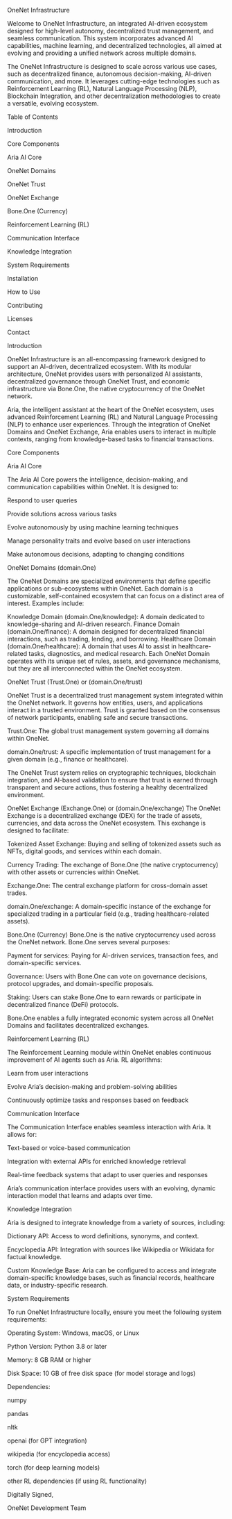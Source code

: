 OneNet Infrastructure

Welcome to OneNet Infrastructure, an integrated AI-driven ecosystem designed for high-level autonomy, decentralized trust management, and seamless communication. This system incorporates advanced AI capabilities, machine learning, and decentralized technologies, all aimed at evolving and providing a unified network across multiple domains.

The OneNet Infrastructure is designed to scale across various use cases, such as decentralized finance, autonomous decision-making, AI-driven communication, and more. It leverages cutting-edge technologies such as Reinforcement Learning (RL), Natural Language Processing (NLP), Blockchain Integration, and other decentralization methodologies to create a versatile, evolving ecosystem.

Table of Contents

Introduction

Core Components

Aria AI Core

OneNet Domains

OneNet Trust

OneNet Exchange

Bone.One (Currency)

Reinforcement Learning (RL)

Communication Interface

Knowledge Integration

System Requirements

Installation

How to Use

Contributing

Licenses

Contact

Introduction

OneNet Infrastructure is an all-encompassing framework designed to support an AI-driven, decentralized ecosystem. With its modular architecture, OneNet provides users with personalized AI assistants, decentralized governance through OneNet Trust, and economic infrastructure via Bone.One, the native cryptocurrency of the OneNet network.

Aria, the intelligent assistant at the heart of the OneNet ecosystem, uses advanced Reinforcement Learning (RL) and Natural Language Processing (NLP) to enhance user experiences. Through the integration of OneNet Domains and OneNet Exchange, Aria enables users to interact in multiple contexts, ranging from knowledge-based tasks to financial transactions.

Core Components

Aria AI Core

The Aria AI Core powers the intelligence, decision-making, and communication capabilities within OneNet. It is designed to:

Respond to user queries

Provide solutions across various tasks

Evolve autonomously by using machine learning techniques

Manage personality traits and evolve based on user interactions

Make autonomous decisions, adapting to changing conditions

OneNet Domains (domain.One)

The OneNet Domains are specialized environments that define specific applications or sub-ecosystems within OneNet. Each domain is a customizable, self-contained ecosystem that can focus on a distinct area of interest. 
Examples include:

Knowledge Domain (domain.One/knowledge): A domain dedicated to knowledge-sharing and AI-driven research.
Finance Domain (domain.One/finance): A domain designed for decentralized financial interactions, such as trading, lending, and borrowing.
Healthcare Domain (domain.One/healthcare): A domain that uses AI to assist in healthcare-related tasks, diagnostics, and medical research.
Each OneNet Domain operates with its unique set of rules, assets, and governance mechanisms, but they are all interconnected within the OneNet ecosystem.

OneNet Trust (Trust.One) or (domain.One/trust)

OneNet Trust is a decentralized trust management system integrated within the OneNet network. It governs how entities, users, and applications interact in a trusted environment. Trust is granted based on the consensus of network participants, enabling safe and secure transactions.

Trust.One: The global trust management system governing all domains within OneNet.

domain.One/trust: A specific implementation of trust management for a given domain (e.g., finance or healthcare).

The OneNet Trust system relies on cryptographic techniques, blockchain integration, and AI-based validation to ensure that trust is earned through transparent and secure actions, thus fostering a healthy decentralized environment.

OneNet Exchange (Exchange.One) or (domain.One/exchange)
The OneNet Exchange is a decentralized exchange (DEX) for the trade of assets, currencies, and data across the OneNet ecosystem. This exchange is designed to facilitate:

Tokenized Asset Exchange: Buying and selling of tokenized assets such as NFTs, digital goods, and services within each domain.

Currency Trading: The exchange of Bone.One (the native cryptocurrency) with other assets or currencies within OneNet.

Exchange.One: The central exchange platform for cross-domain asset trades.

domain.One/exchange: A domain-specific instance of the exchange for specialized trading in a particular field (e.g., trading healthcare-related assets).

Bone.One (Currency)
Bone.One is the native cryptocurrency used across the OneNet network. Bone.One serves several purposes:

Payment for services: Paying for AI-driven services, transaction fees, and domain-specific services.

Governance: Users with Bone.One can vote on governance decisions, protocol upgrades, and domain-specific proposals.

Staking: Users can stake Bone.One to earn rewards or participate in decentralized finance (DeFi) protocols.

Bone.One enables a fully integrated economic system across all OneNet Domains and facilitates decentralized exchanges.

Reinforcement Learning (RL)

The Reinforcement Learning module within OneNet enables continuous improvement of AI agents such as Aria. RL algorithms:

Learn from user interactions

Evolve Aria’s decision-making and problem-solving abilities

Continuously optimize tasks and responses based on feedback

Communication Interface

The Communication Interface enables seamless interaction with Aria. It allows for:

Text-based or voice-based communication

Integration with external APIs for enriched knowledge retrieval

Real-time feedback systems that adapt to user queries and responses

Aria’s communication interface provides users with an evolving, dynamic interaction model that learns and adapts over time.

Knowledge Integration

Aria is designed to integrate knowledge from a variety of sources, including:

Dictionary API: Access to word definitions, synonyms, and context.

Encyclopedia API: Integration with sources like Wikipedia or Wikidata for factual knowledge.

Custom Knowledge Base: Aria can be configured to access and integrate domain-specific knowledge bases, such as financial records, healthcare data, or industry-specific research.

System Requirements

To run OneNet Infrastructure locally, ensure you meet the following system requirements:

Operating System: Windows, macOS, or Linux

Python Version: Python 3.8 or later

Memory: 8 GB RAM or higher

Disk Space: 10 GB of free disk space (for model storage and logs)

Dependencies:

numpy

pandas

nltk

openai (for GPT integration)

wikipedia (for encyclopedia access)

torch (for deep learning models)

other RL dependencies (if using RL functionality)

Digitally Signed,

OneNet Development Team
